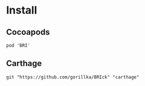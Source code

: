 # Install
## Cocoapods
```
pod 'BRI'
```
## Carthage
```
git "https://github.com/gorillka/BRIck" "carthage"
```